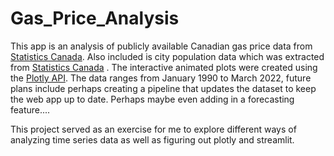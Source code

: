 # Gas_Price_Analysis

This app is an analysis of publicly available Canadian gas price data from [Statistics Canada](https://www150.statcan.gc.ca/t1/tbl1/en/tv.action?pid=1810000101). 
Also included is city population data which was extracted from [Statistics Canada](https://www.statcan.gc.ca/en/subjects-start/population_and_demography) . The interactive animated plots
were created using the [Plotly API](https://plotly.com/python-api-reference/). The data ranges from January 1990 to March 2022, future plans include perhaps creating a pipeline that updates the dataset to keep the web app up to date. Perhaps maybe even adding in a forecasting feature....

This project served as an exercise for me to explore different ways of analyzing time series data as well as figuring out plotly and streamlit.

